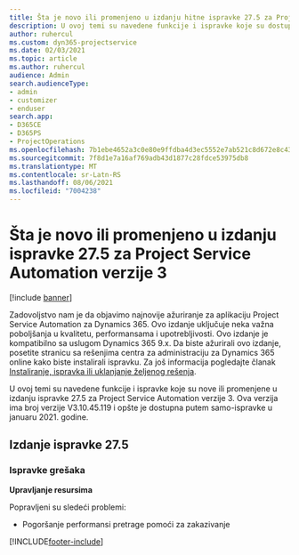 ```yaml
---
title: Šta je novo ili promenjeno u izdanju hitne ispravke 27.5 za Project Service Automation verzije 3
description: U ovoj temi su navedene funkcije i ispravke koje su dostupne u izdanju hitne ispravke 27.5 za Project Service Automation verzije 3.
author: ruhercul
ms.custom: dyn365-projectservice
ms.date: 02/03/2021
ms.topic: article
ms.author: ruhercul
audience: Admin
search.audienceType:
- admin
- customizer
- enduser
search.app:
- D365CE
- D365PS
- ProjectOperations
ms.openlocfilehash: 7b1ebe4652a3c0e80e9ffdba4d3ec5552e7ab521c8d672e8c43dbbcf461a92d6
ms.sourcegitcommit: 7f8d1e7a16af769adb43d1877c28fdce53975db8
ms.translationtype: MT
ms.contentlocale: sr-Latn-RS
ms.lasthandoff: 08/06/2021
ms.locfileid: "7004238"
---
```

# <a name="whats-new-or-changed-in-project-service-automation-update-release-275-v3"></a>Šta je novo ili promenjeno u izdanju ispravke 27.5 za Project Service Automation verzije 3

[!include [banner](../includes/psa-now-project-operations.md)]

Zadovoljstvo nam je da objavimo najnovije ažuriranje za aplikaciju Project Service Automation za Dynamics 365. Ovo izdanje uključuje neka važna poboljšanja u kvalitetu, performansama i upotrebljivosti. Ovo izdanje je kompatibilno sa uslugom Dynamics 365 9.x. Da biste ažurirali ovo izdanje, posetite stranicu sa rešenjima centra za administraciju za Dynamics 365 online kako biste instalirali ispravku. Za još informacija pogledajte članak [Instaliranje, ispravka ili uklanjanje željenog rešenja](/power-platform/admin/install-remove-preferred-solution).

U ovoj temi su navedene funkcije i ispravke koje su nove ili promenjene u izdanju ispravke 27.5 za Project Service Automation verzije 3. Ova verzija ima broj verzije V3.10.45.119 i opšte je dostupna putem samo-ispravke u januaru 2021. godine.

## <a name="update-release-275"></a>Izdanje ispravke 27.5

### <a name="bug-fixes"></a>Ispravke grešaka


**Upravljanje resursima**

Popravljeni su sledeći problemi:

- Pogoršanje performansi pretrage pomoći za zakazivanje


[!INCLUDE[footer-include](../includes/footer-banner.md)]